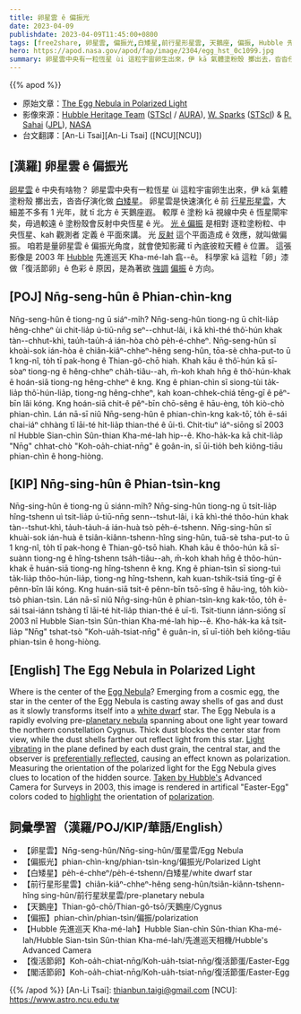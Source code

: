 ```yaml
---
title: 卵星雲 ê 偏振光
date: 2023-04-09
publishdate: 2023-04-09T11:45:00+0800
tags: [free2share, 卵星雲, 偏振光,白矮星,前行星形星雲, 天鵝座, 偏振, Hubble 先進巡天 Kha-mé-lah, 復活節卵, 閣活節卵]
hero: https://apod.nasa.gov/apod/fap/image/2304/egg_hst_0c1099.jpg
summary: 卵星雲中央有一粒恆星 ùi 這粒宇宙卵生出來，伊 kā 氣體塗粉殼 擲出去，沓沓仔演化做白矮星。
---
```


{{% apod %}}

- 原始文章：[The Egg Nebula in Polarized Light](https://apod.nasa.gov/apod/ap230409.html)
- 影像來源：[Hubble Heritage Team](http://heritage.stsci.edu/public/commonpages/hhp.html) ([STScI](http://www.stsci.edu/) / [AURA](http://www.aura-astronomy.org/)), [W. Sparks](http://heritage.stsci.edu/2003/09/bio/bio_sparks.html) ([STScI](http://www.stsci.edu/)) & [R. Sahai](http://heritage.stsci.edu/2003/09/bio/bio_sahai.html) ([JPL](http://www.jpl.nasa.gov/)), [NASA](http://www.nasa.gov/)
- 台文翻譯：[An-Li Tsai][An-Li Tsai] ([NCU][NCU])

## [漢羅] 卵星雲 ê 偏振光
[卵星雲][Egg Nebula] ê 中央有啥物？
卵星雲中央有一粒恆星 ùi 這粒宇宙卵生出來，伊 kā 氣體塗粉殼 擲出去，沓沓仔演化做 [白矮星][white dwarf]。
卵星雲是快速演化 ê 前 [行星形星雲][planetary nebula]，大細差不多有 1 光年，就 tī 北方 ê 天鵝座遐。
較厚 ê 塗粉 kā 視線中央 ê 恆星閘牢矣，毋過較遠 ê 塗粉殼會反射中央恆星 ê 光。
[光 ê 偏振][Light vibrating] 是相對 逐粒塗粉粒、中央恆星、kah 觀測者 定義 ê 平面來講。
光 [反射][preferentially reflected] 這个平面造成 ê 效應，就叫做偏振。
咱若是量卵星雲 ê 偏振光角度，就會使知影藏 tī 內底彼粒天體 ê 位置。
這張影像是 2003 年 [Hubble][Taken by Hubble's] 先進巡天 Kha-mé-lah 翕--ê。
科學家 kā 這粒「卵」漆做「復活節卵」ê 色彩 ê 原因，是為著欲 [強調][highlight] [偏振][polarization] ê 方向。

## [POJ] Nn̄g-seng-hûn ê Phian-chìn-kng
Nn̄g-seng-hûn ê tiong-ng ū siáⁿ-mi̍h?
Nn̄g-seng-hûn tiong-ng ū chi̍t-lia̍p hêng-chheⁿ ùi chit-lia̍p ú-tiū-nn̄g seⁿ--chhut-lâi, i kā khì-thé thô͘-hún khak tàn--chhut-khì, tau̍h-tau̍h-á ián-hòa chò pe̍h-é-chheⁿ.
Nn̄g-seng-hûn sī khoài-sok ián-hòa ê chiân-kiâⁿ-chheⁿ-hêng seng-hûn, tōa-sè chha-put-to ū 1 kng-nî, to̍h tī pak-hong ê Thian-gô-chō hiah.
Khah kāu ê thô͘-hún kā sī-sòaⁿ tiong-ng ê hêng-chheⁿ cha̍h-tiâu--ah, m̄-koh khah hn̄g ê thô͘-hún-khak ē hoán-siā tiong-ng hêng-chheⁿ ê kng.
Kng ê phian-chìn sī siong-tùi ta̍k-lia̍p thô͘-hún-lia̍p, tiong-ng hêng-chheⁿ, kah koan-chhek-chiá tēng-gī ê pêⁿ-bīn lâi kóng.
Kng hoán-siā chit-ê pêⁿ-bīn chō-sêng ê hāu-èng, to̍h kiò-chò phian-chìn.
Lán nā-sī niû Nn̄g-seng-hûn ê phian-chìn-kng kak-tō͘, to̍h ē-sái chai-iáⁿ chhàng tī lāi-té hit-lia̍p thian-thé ê ūi-tì.
Chit-tiuⁿ iáⁿ-siōng sī 2003 nî Hubble Sian-chìn Sûn-thian Kha-mé-lah hip--ê.
Kho-ha̍k-ka kā  chit-lia̍p "Nn̄g" chhat-chò "Koh-oa̍h-chiat-nn̄g" ê goân-in, sī ūi-tio̍h beh kiông-tiāu phian-chìn ê hong-hiòng.

## [KIP] Nn̄g-sing-hûn ê Phian-tsìn-kng
Nn̄g-sing-hûn ê tiong-ng ū siánn-mi̍h?
Nn̄g-sing-hûn tiong-ng ū tsi̍t-lia̍p hîng-tshenn uì tsit-lia̍p ú-tiū-nn̄g senn--tshut-lâi, i kā khì-thé thôo-hún khak tàn--tshut-khì, ta̍uh-ta̍uh-á ián-huà tsò pe̍h-é-tshenn.
Nn̄g-sing-hûn sī khuài-sok ián-huà ê tsiân-kiânn-tshenn-hîng sing-hûn, tuā-sè tsha-put-to ū 1 kng-nî, to̍h tī pak-hong ê Thian-gô-tsō hiah.
Khah kāu ê thôo-hún kā sī-suànn tiong-ng ê hîng-tshenn tsa̍h-tiâu--ah, m̄-koh khah hn̄g ê thôo-hún-khak ē huán-siā tiong-ng hîng-tshenn ê kng.
Kng ê phian-tsìn sī siong-tuì ta̍k-lia̍p thôo-hún-lia̍p, tiong-ng hîng-tshenn, kah kuan-tshik-tsiá tīng-gī ê pênn-bīn lâi kóng.
Kng huán-siā tsit-ê pênn-bīn tsō-sîng ê hāu-ìng, to̍h kiò-tsò phian-tsìn.
Lán nā-sī niû Nn̄g-sing-hûn ê phian-tsìn-kng kak-tōo, to̍h ē-sái tsai-iánn tshàng tī lāi-té hit-lia̍p thian-thé ê uī-tì.
Tsit-tiunn iánn-siōng sī 2003 nî Hubble Sian-tsìn Sûn-thian Kha-mé-lah hip--ê.
Kho-ha̍k-ka kā  tsit-lia̍p "Nn̄g" tshat-tsò "Koh-ua̍h-tsiat-nn̄g" ê guân-in, sī uī-tio̍h beh kiông-tiāu phian-tsìn ê hong-hiòng.

## [English] The Egg Nebula in Polarized Light
Where is the center of the [Egg Nebula][Egg Nebula]?
Emerging from a cosmic egg, the star in the center of the Egg Nebula is casting away shells of gas and dust as it slowly transforms itself into a [white dwarf][white dwarf] star.
The Egg Nebula is a rapidly evolving pre-[planetary nebula][planetary nebula] spanning about one light year toward the northern constellation Cygnus.
Thick dust blocks the center star from view, while the dust shells farther out reflect light from this star.
[Light vibrating][Light vibrating] in the plane defined by each dust grain, the central star, and the observer is [preferentially reflected][preferentially reflected], causing an effect known as polarization.
Measuring the orientation of the polarized light for the Egg Nebula gives clues to location of the hidden source.
[Taken by Hubble's][Taken by Hubble's] Advanced Camera for Surveys in 2003, this image is rendered in artifical "Easter-Egg" colors coded to [highlight][highlight] the orientation of [polarization][polarization].

## 詞彙學習（漢羅/POJ/KIP/華語/English）
- 【卵星雲】Nn̄g-seng-hûn/Nn̄g-sing-hûn/蛋星雲/Egg Nebula
- 【偏振光】phian-chìn-kng/phian-tsìn-kng/偏振光/Polarized Light
- 【白矮星】pe̍h-é-chheⁿ/pe̍h-é-tshenn/白矮星/white dwarf star
- 【前行星形星雲】chiân-kiâⁿ-chheⁿ-hêng seng-hûn/tsiân-kiânn-tshenn-hîng sing-hûn/前行星狀星雲/pre-planetary nebula
- 【天鵝座】Thian-gô-chō/Thian-gô-tsō/天鵝座/Cygnus
- 【偏振】phian-chìn/phian-tsìn/偏振/polarization
- 【Hubble 先進巡天 Kha-mé-lah】Hubble Sian-chìn Sûn-thian Kha-mé-lah/Hubble Sian-tsìn Sûn-thian Kha-mé-lah/先進巡天相機/Hubble's Advanced Camera
- 【復活節卵】Koh-oa̍h-chiat-nn̄g/Koh-ua̍h-tsiat-nn̄g/復活節蛋/Easter-Egg
- 【閣活節卵】Koh-oa̍h-chiat-nn̄g/Koh-ua̍h-tsiat-nn̄g/復活節蛋/Easter-Egg

{{% /apod %}}
[An-Li Tsai]: thianbun.taigi@gmail.com
[NCU]: https://www.astro.ncu.edu.tw

[copyright]: https://apod.nasa.gov/apod/fap/lib/about_apod.html#srapply
[License]: https://creativecommons.org/licenses/by/2.0/

[Egg Nebula]:https://hubblesite.org/contents/media/images/1997/11/475-Image.html
[white dwarf]:https://ui.adsabs.harvard.edu/abs/1978PASA....3..220B/abstract
[planetary nebula]:https://en.wikipedia.org/wiki/Planetary_nebula
[Light vibrating]:https://svs.gsfc.nasa.gov/4580
[preferentially reflected]:http://hyperphysics.phy-astr.gsu.edu/hbase/phyopt/polar.html
[Taken by Hubble's]:https://hubblesite.org/contents/media/images/2003/09/1305-Image.html
[highlight]:https://hubblesite.org/contents/media/images/1997/11/475-Image.html
[polarization]:https://www.nasa.gov/stem-ed-resources/polarization-of-light.html
